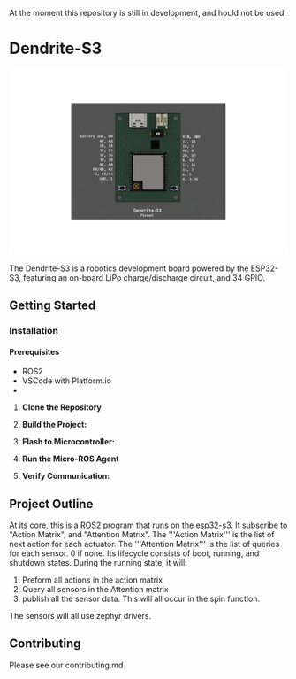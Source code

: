 At the moment this repository is still in development, and hould not be used.

# Dendrite-S3
<p align="center">
  <img src="https://github.com/HolotypeRobotics/Dendrite-S3/blob/main/pcb/pinout.png" />
</p>

The Dendrite-S3 is a robotics development board powered by the ESP32-S3, featuring an on-board LiPo charge/discharge circuit, and 34 GPIO.

## Getting Started

### Installation

#### Prerequisites

- ROS2
- VSCode with Platform.io
- 
1. **Clone the Repository**

2. **Build the Project:**

3. **Flash to Microcontroller:**

4. **Run the Micro-ROS Agent**

5. **Verify Communication:**

## Project Outline

At its core, this is a ROS2 program that runs on the esp32-s3. It subscribe to "Action Matrix", and "Attention Matrix". The '''Action Matrix''' is the list of next action for each actuator. The '''Attention Matrix''' is the list of queries for each sensor. 0 if none. Its lifecycle consists of boot, running, and shutdown states. During the running state, it will:

1. Preform all actions in the action matrix 
2. Query all sensors in the Attention matrix
3. publish all the sensor data. This will all occur in the spin function.

The sensors will all use zephyr drivers.

## Contributing
Please see our contributing.md


